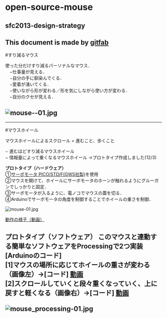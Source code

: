 # open-source-mouse
## sfc2013-design-strategy     
This document is made by [gitfab](http://gitfab.org)
---
#すり減るマウス

使った分だけすり減るパーソナルなマウス．<br>
　−仕事量が見える．<br>
　−自分の手に馴染んでくる．<br>
　−愛着が湧いてくる．<br>
　−使いながら形が変わる／形を気にしながら使い方が変わる．<br>
　−自分のクセが見える．<br>

![mouse--01.jpg](https://raw.github.com/ken0324/open-source-mouse/master/gitfab/resources/mouse--01.jpg)
---

---
#マウスホイール

マウスホイールによるスクロール = 進むこと、歩くこと

 − 進むほどすり減るマウスホイール <br>
 − 情報量によって重くなるマウスホイール →プロトタイプ作成しました(12/3)<br>

<strong>プロトタイプ（ハードウェア）</strong>
　<br>
①<a href="http://akizukidenshi.com/catalog/g/gM-01905/">サーボモータ PICO/STD/F(GWS社製)</a>を使用<br>
②マウスを開けて、ホイールにサーボモータのホーンが触れるようにグルーガンでしっかりと固定．<br>
③サーボモータが入るように、電ノコでマウスの蓋を切る．<br>
④Arduinoでサーボモータの角度を制御することでホイールの重さを制御．<br>


![mouse-01.jpg](https://raw.github.com/ken0324/open-source-mouse/master/gitfab/resources/mouse-01.jpg)

<a href="http://www.youtube.com/watch?v=7tKLwSLQ5I0&feature=youtu.be">動作の様子（動画）</a>


<strong>プロトタイプ（ソフトウェア）</strong>
このマウスと連動する簡単なソフトウェアをProcessingで2つ実装<br>
[Arduinoのコード]<br>
[1]マウスの場所に応じてホイールの重さが変わる（画像左）→[コード]  <a href="http://www.youtube.com/watch?v=5L26mkcaLfo&feature=youtu.be">動画</a><br>
[2]スクロールしていくと段々重くなっていく、上に戻すと軽くなる（画像右）→[コード] <a href=" http://youtu.be/Cq4dI2Lq3Bo">動画</a><br>
<br>
![mouse_processing-01.jpg](https://raw.github.com/ken0324/open-source-mouse/master/gitfab/resources/mouse_processing-01.jpg)
---
